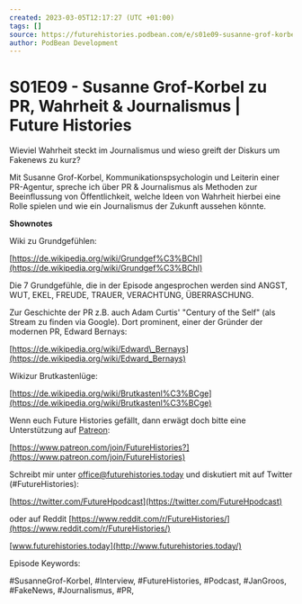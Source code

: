 ```yaml
---
created: 2023-03-05T12:17:27 (UTC +01:00)
tags: []
source: https://futurehistories.podbean.com/e/s01e09-susanne-grof-korbel/
author: PodBean Development
---
```


# S01E09 - Susanne Grof-Korbel zu PR, Wahrheit & Journalismus | Future Histories

Wieviel Wahrheit steckt im Journalismus und wieso greift der Diskurs um Fakenews zu kurz?

Mit Susanne Grof-Korbel, Kommunikationspsychologin und Leiterin einer PR-Agentur, spreche ich über PR & Journalismus als Methoden zur Beeinflussung von Öffentlichkeit, welche Ideen von Wahrheit hierbei eine Rolle spielen und wie ein Journalismus der Zukunft aussehen könnte.

**Shownotes**

Wiki zu Grundgefühlen:

[https://de.wikipedia.org/wiki/Grundgef%C3%BChl](https://de.wikipedia.org/wiki/Grundgef%C3%BChl)

  
Die 7 Grundgefühle, die in der Episode angesprochen werden sind ANGST, WUT, EKEL, FREUDE, TRAUER, VERACHTUNG, ÜBERRASCHUNG.

  
Zur Geschichte der PR z.B. auch Adam Curtis' "Century of the Self" (als Stream zu finden via Google). Dort prominent, einer der Gründer der modernen PR, Edward Bernays:

[https://de.wikipedia.org/wiki/Edward\_Bernays](https://de.wikipedia.org/wiki/Edward_Bernays)

  
Wikizur Brutkastenlüge:

[https://de.wikipedia.org/wiki/Brutkastenl%C3%BCge](https://de.wikipedia.org/wiki/Brutkastenl%C3%BCge)

Wenn euch Future Histories gefällt, dann erwägt doch bitte eine Unterstützung auf [Patreon](https://www.patreon.com/join/FutureHistories):

[https://www.patreon.com/join/FutureHistories?](https://www.patreon.com/join/FutureHistories)

Schreibt mir unter [office@futurehistories.today](mailto:office@futurehistories.today) und diskutiert mit auf Twitter (#FutureHistories):

[https://twitter.com/FutureHpodcast](https://twitter.com/FutureHpodcast)

oder auf Reddit [https://www.reddit.com/r/FutureHistories/](https://www.reddit.com/r/FutureHistories/)

[www.futurehistories.today](http://www.futurehistories.today/)

Episode Keywords:

#SusanneGrof-Korbel, #Interview, #FutureHistories, #Podcast, #JanGroos, #FakeNews, #Journalismus, #PR,
